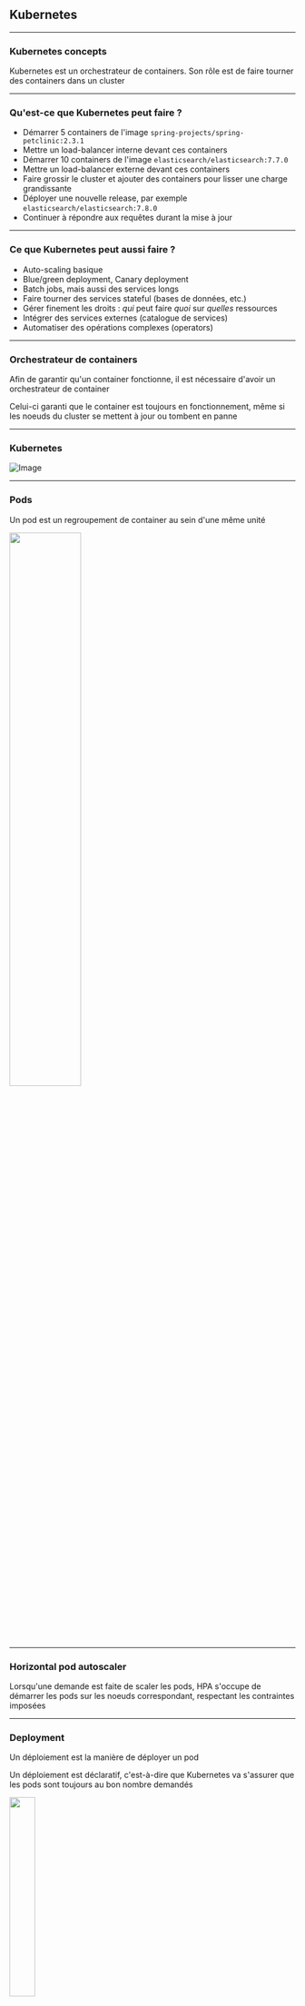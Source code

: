 ## Kubernetes

----

### Kubernetes concepts

Kubernetes est un orchestrateur de containers. Son rôle est de faire tourner des containers dans un cluster

----

### Qu'est-ce que Kubernetes peut faire ?

- Démarrer 5 containers de l'image ```spring-projects/spring-petclinic:2.3.1```
- Mettre un load-balancer interne devant ces containers
- Démarrer 10 containers de l'image ```elasticsearch/elasticsearch:7.7.0```
- Mettre un load-balancer externe devant ces containers
- Faire grossir le cluster et ajouter des containers pour lisser une charge grandissante
- Déployer une nouvelle release, par exemple ```elasticsearch/elasticsearch:7.8.0```
- Continuer à répondre aux requêtes durant la mise à jour

----

### Ce que Kubernetes peut aussi faire ?

- Auto-scaling basique
- Blue/green deployment, Canary deployment
- Batch jobs, mais aussi des services longs
- Faire tourner des services stateful (bases de données, etc.)
- Gérer finement les droits : *qui* peut faire *quoi* sur *quelles* ressources
- Intégrer des services externes (catalogue de services)
- Automatiser des opérations complexes (operators)

----

### Orchestrateur de containers

Afin de garantir qu'un container fonctionne, il est nécessaire d'avoir un orchestrateur de container

Celui-ci garanti que le container est toujours en fonctionnement, même si les noeuds du cluster se mettent à jour ou tombent en panne

----

### Kubernetes

![Image](https://upload.wikimedia.org/wikipedia/commons/thumb/b/be/Kubernetes.png/600px-Kubernetes.png)

----

### Pods

Un pod est un regroupement de container au sein d'une même unité

<img src="https://d33wubrfki0l68.cloudfront.net/5cb72d407cbe2755e581b6de757e0d81760d5b86/a9df9/docs/tutorials/kubernetes-basics/public/images/module_03_nodes.svg" width="50%" />

----

### Horizontal pod autoscaler

Lorsqu'une demande est faite de scaler les pods, HPA s'occupe de démarrer les pods sur les noeuds correspondant, respectant les contraintes imposées

----

### Deployment

Un déploiement est la manière de déployer un pod

Un déploiement est déclaratif, c'est-à-dire que Kubernetes va s'assurer que les pods sont toujours au bon nombre demandés

<img src="https://d33wubrfki0l68.cloudfront.net/152c845f25df8e69dd24dd7b0836a289747e258a/4a1d2/docs/tutorials/kubernetes-basics/public/images/module_02_first_app.svg" width="30%" />

----

### Services

Un service est la manière d'accéder aux pods

Un service expose une adresse IP, ainsi qu'un port

Il joue le role de load-balancer

<img src="https://d33wubrfki0l68.cloudfront.net/cc38b0f3c0fd94e66495e3a4198f2096cdecd3d5/ace10/docs/tutorials/kubernetes-basics/public/images/module_04_services.svg" width="30%" />

----

### Ingress

L'ingress sert à exposer à l'extérieur du cluster un service

Cela se représente traditionnellement par un load balancer, une URL ainsi que du SSL

----

### Cluster autoscaler

Il sert à augmenter le nombre de noeuds du cluster automatiquement quand celui-ci n'a plus assez de ressource, ou que les noeuds sont sous utilisés

----

### Daemonset

Un daemonset garanti qu'un noeud fasse tourner un ou plusieurs pods automatiquement

Pratique quand il faut de la supervision (datadog, ...), du logging (fluentd, ...) ou du stockage distribué (ceph, ...)

----

### Storageclass

Définie une classe de stockage basée sur la qualité de service, la stratégie de backup ou une policy définie par l'administrateur

----

### Persistent volume

Abstrait la notion de StorageClass pour fournir une API de pilotage de volume

Basé sur un système de plugin (iSCSI, NFS, ...)

----

### Persistent volume claim

Requête de stockage par l'utilisateur qui va se greffer sur un PV

Demandée par un pod

----

### Configmap

Défini une configuration à appliquer sur un pod

```yaml
apiVersion: v1
data:
  redis-config: |
    maxmemory 2mb
    maxmemory-policy allkeys-lru
kind: ConfigMap
metadata:
  creationTimestamp: 2016-03-30T18:14:41Z
  name: example-redis-config
  namespace: default
  resourceVersion: "24686"
  selfLink: /api/v1/namespaces/default/configmaps/example-redis-config
  uid: 460a2b6e-f6a3-11e5-8ae5-42010af00002
```

----

### Secret

Un secret contient des informations sensibles qui ne doit pas être exposé et accessible uniquement qu'à un pod

```yaml
apiVersion: v1
kind: Secret
metadata:
  name: mysecret
type: Opaque
data:
  username: YWRtaW4=
  password: MWYyZDFlMmU2N2Rm
```

----

### Rolling update

<img src="https://d33wubrfki0l68.cloudfront.net/30f75140a581110443397192d70a4cdb37df7bfc/fa906/docs/tutorials/kubernetes-basics/public/images/module_06_rollingupdates1.svg" width="50%" />

----

### Rolling update

<img src="https://d33wubrfki0l68.cloudfront.net/678bcc3281bfcc588e87c73ffdc73c7a8380aca9/703a2/docs/tutorials/kubernetes-basics/public/images/module_06_rollingupdates2.svg" width="50%" />

----

### Rolling update

<img src="https://d33wubrfki0l68.cloudfront.net/9b57c000ea41aca21842da9e1d596cf22f1b9561/91786/docs/tutorials/kubernetes-basics/public/images/module_06_rollingupdates3.svg" width="50%" />

----

### Rolling update

<img src="https://d33wubrfki0l68.cloudfront.net/6d8bc1ebb4dc67051242bc828d3ae849dbeedb93/fbfa8/docs/tutorials/kubernetes-basics/public/images/module_06_rollingupdates4.svg" width="50%" />

----

### Liveness and readiness probes

```yaml
livenessProbe:
    exec:
      command:
      - cat
      - /tmp/healthy
    initialDelaySeconds: 5
    periodSeconds: 5
```

----

### Liveness and readiness probes

```yaml
readinessProbe:
  exec:
    command:
    - cat
    - /tmp/healthy
  initialDelaySeconds: 5
  periodSeconds: 5
```

----

### Logging
#### Node level

![Image](https://d33wubrfki0l68.cloudfront.net/59b1aae2adcfe4f06270b99a2789012ed64bec1f/4d0ad/images/docs/user-guide/logging/logging-node-level.png)

----

### Logging
#### Node logging agent

![Image](https://d33wubrfki0l68.cloudfront.net/2585cf9757d316b9030cf36d6a4e6b8ea7eedf5a/1509f/images/docs/user-guide/logging/logging-with-node-agent.png)

----

### Logging
#### Streaming sidecar container

![Image](https://d33wubrfki0l68.cloudfront.net/c51467e219320fdd46ab1acb40867b79a58d37af/b5414/images/docs/user-guide/logging/logging-with-streaming-sidecar.png)

----

### Logging
#### Sidecar with a logging agent

![Image](https://d33wubrfki0l68.cloudfront.net/d55c404912a21223392e7d1a5a1741bda283f3df/c0397/images/docs/user-guide/logging/logging-with-sidecar-agent.png)

----

### Logging
#### Exposing log

![Image](https://d33wubrfki0l68.cloudfront.net/0b4444914e56a3049a54c16b44f1a6619c0b198e/260e4/images/docs/user-guide/logging/logging-from-application.png)

----

### Monitoring and alerting

Le monitoring d'une application se fait avec des outils tierces, comme Prometheus par exemple

----

### Monitoring and alerting

![Image](https://camo.githubusercontent.com/37141c73c72e1e73ec0669ae6451d834ebe1cd2e/68747470733a2f2f7777772e63616d696c2e6f72672f636f6e74656e742f696d616765732f323031372f636c75737465722e706e67)

----

### Offres managés cloud

La plupart des CSP offrent aujourd'hui des Kubernetes managés, comme par exemple AKS, EKS, GKE

----

### Helm

Helm est le package manager de Kubernetes

Déploit des paquets appelés chart, contenant l'architecture complète du logiciel

C'est l'équivalent de apt-get ou yum

----

### Helm architecture

![Image](https://image.slidesharecdn.com/k8shelm-170706065852/95/helm-application-deployment-management-for-kubernetes-13-638.jpg?cb=1499324812)

----

### Service Mesh

Un service mesh est un service qui assure la communication entre différentes versions d'une même application

Il sert aussi pour tout ce qui est distributed tracing et debugging

----

### Istio architecture

<img src="https://478h5m1yrfsa3bbe262u7muv-wpengine.netdna-ssl.com/wp-content/uploads/2018/02/istio_sysdig_arch_overview.png" width="70%" />